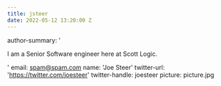 ```yaml
---
title: jsteer
date: 2022-05-12 13:20:00 Z
---
```


author-summary: '<p>I am a Senior Software engineer here at Scott Logic.</p>'
email: spam@spam.com
name: 'Joe Steer'
twitter-url: 'https://twitter.com/joesteer'
twitter-handle: joesteer
picture: picture.jpg
